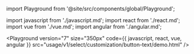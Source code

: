 import Playground from '@site/src/components/global/Playground';

import javascript from './javascript.md';
import react from './react.md';
import vue from './vue.md';
import angular from './angular.md';

<Playground
  version="7"
  size="350px"
  code={{ javascript, react, vue, angular }}
  src="usage/v1/select/customization/button-text/demo.html"
/>
